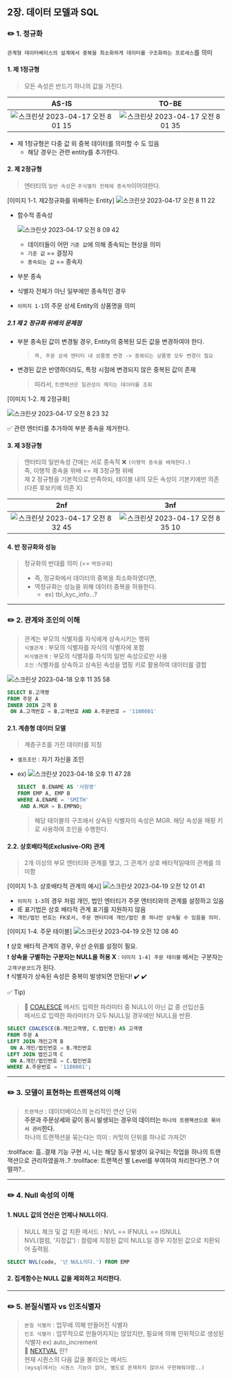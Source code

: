 ## 2장. 데이터 모델과 SQL
### :pencil2: 1. 정규화

`관계형 데이터베이스의 설계에서 중복을 최소화하게 데이터를 구조화하는 프로세스`를 의미

#### 1. 제 1정규형 
> 모든 속성은 반드기 하나의 값을 가진다.

|AS-IS|TO-BE|
|:---:|:---:|
|![스크린샷 2023-04-17 오전 8 01 15](https://user-images.githubusercontent.com/130142107/232347871-a45da15b-a448-4fc8-a654-a9e2f974b7dd.png)|![스크린샷 2023-04-17 오전 8 01 35](https://user-images.githubusercontent.com/130142107/232347879-cbba2250-565f-4847-b050-6f6ae570a7c3.png)|

* 제 1정규형은 다중 값 외 중복 데이터를 의미할 수 도 있음 
  * 해당 경우는 관련 entity를 추가한다.


#### 2. 제 2정규형 
> 엔터티의 `일반 속성`은 `주식별자 전체에 종속적`이어야한다. <br/>

[이미지 1-1. 제2정규화를 위배하는 Entity]
![스크린샷 2023-04-17 오전 8 11 22](https://user-images.githubusercontent.com/130142107/232348536-93d93c95-3f4b-476f-aa3b-81e8f6df6a07.png) <br/>

* 함수적 종속성 

  ![스크린샷 2023-04-17 오전 8 09 42](https://user-images.githubusercontent.com/130142107/232348253-c79cd34f-037f-4fcb-8b1b-2670847d8415.png)
  
  * 데이터들이 어떤 `기준 값`에 의해 종속되는 현상을 의미 
  * `기준 값` == 결정자
  * `종속되는 값` == 종속자

 * 부분 종속 
  
  * 식별자 전체가 아닌 일부에만 종속적인 경우  
  * `이미지 1-1`의 주문 상세 Entity의 상품명을 의미 
  
##### 2.1 제 2 정규화 위배의 문제점 

* 부분 종속된 값이 변경될 경우, Entity의 중복된 모든 값을 변경하여야 한다. 
  > `즉, 주문 상세 엔터티 내 상품명 변경 -> 중복되는 상품명 모두 변경이 필요`

* 변경된 값은 반영하더라도, 특정 시점에 변경되지 않은 중복된 값이 존재
  
  > 따라서, `트랜잭션은 일관성이 깨지는 데이터를 조회`

[이미지 1-2. 제 2정규화]

![스크린샷 2023-04-17 오전 8 23 32](https://user-images.githubusercontent.com/130142107/232349076-a428c102-e657-454b-8dd6-614e3f671c8f.png)

  :white_check_mark: 관련 엔터티를 추가하여 부분 종속을 제거한다.

#### 3. 제 3정규형 
> 엔터티의 일반속성 간에는 서로 종속적 :x: `(이행적 종속을 배제한다.)` <br/>
> 즉, 이행적 종속을 위배 == 제 3정규형 위배 <br/>
> 제 2 정규형을 기본적으로 만족하되, 테이블 내의 모든 속성이 기본키에만 의존 (다른 후보키에 의존 X)


|2nf|3nf|
|:---:|:---:|
|![스크린샷 2023-04-17 오전 8 32 45](https://user-images.githubusercontent.com/130142107/232349547-c06c4128-117e-44d0-a7a4-a883ed26a2eb.png)|![스크린샷 2023-04-17 오전 8 35 10](https://user-images.githubusercontent.com/130142107/232349572-fad21689-1e1d-47d8-a384-446294e6e425.png)|

#### 4. 반 정규화와 성능 
> 정규화의 반대를 의미 (== `역정규화`) <br/>
> * 즉, 정규화에서 데이터의 중복을 최소화하였다면,
> * 역정규화는 성능을 위해 데이터 중복을 허용한다. 
>   * ex) tbl_kyc_info...?  
---

### :pencil2: 2. 관계와 조인의 이해 
> 관계는 부모의 식별자를 자식에게 상속시키는 행위 <br/>
> `식별관계` : 부모의 식별자를 자식의 식별자에 포함  <br/>
> `비식별관계` : 부모의 식별자를 자식의 일반 속성으로만 사용 <br/>
> `조인` :식별자를 상속하고 상속된 속성을 맵핑 키로 활용하여 데이터를 결합

 ![스크린샷 2023-04-18 오후 11 35 58](https://user-images.githubusercontent.com/130142107/232811317-5dede1ff-a8ce-4a76-9b8e-82a66b89060c.png)

 ```SQL 
 SELECT B.고객명 
 FROM 주문 A 
 INNER JOIN 고객 B
  ON A.고객번호 = B.고객번호 AND A.주문번호 = '1100001'
 
 ```
 
  #### 2.1. 계층형 데이터 모델 
  > 계층구조를 가진 데이터를 지칭
  
  * `셀프조인` : 자기 자신을 조인 
   
   * ex) 
    ![스크린샷 2023-04-18 오후 11 47 28](https://user-images.githubusercontent.com/130142107/232814930-3732df71-73be-4fb9-ad35-95cdc7729b5e.png)
    
     ```SQL
     SELECT  B.ENAME AS '사원명'
     FROM EMP A, EMP B
     WHERE A.ENAME = 'SMITH'
      AND A.MGR = B.EMPNO;
     ```
    
     > 해당 테이블의 구조에서 상속된 식별자의 속성은 MGR. 해당 속성을 매핑 키로 사용하여 조인을 수행한다. 
   
  #### 2.2. 상호배타적(Exclusive-OR) 관계 
  > 2개 이상의 부모 엔터티와 관계를 맺고, 그 관계가 상호 배타적일때의 관계를 의미함
  
   [이미지 1-3. 상호배타적 관계의 예시]
   ![스크린샷 2023-04-19 오전 12 01 41](https://user-images.githubusercontent.com/130142107/232818940-bc231d14-333d-421c-b98c-cd3794946d72.png)

  * `이미지 1-3`의 경우 처럼 개인, 법인 엔터티가 주문 엔터티와의 관계를 설정하고 있음
  * IE 표기법은 상호 배타적 관계 표기를 지원하지 않음 
  * `개인/법인 번호는 FK로서, 주문 엔터티에 개인/법인 중 하나만 상속될 수 있음을 의미.`
  
  [이미지 1-4. 주문 테이블]
  ![스크린샷 2023-04-19 오전 12 08 40](https://user-images.githubusercontent.com/130142107/232820976-84e58139-0bf7-401d-a453-b7a80e819a1e.png)

  :exclamation: 상호 배타적 관계의 경우, 우선 순위를 설정이 필요. <br/> 
  :exclamation: **상속을 구별하는 구분자는 NULL을 허용 X** : `이미지 1-4] 주문 테이블` 에서는 구분자는 `고객구분코드`가 된다. <br/> 
  :exclamation: 식별자가 상속된 속성은 중복이 발생되면 안된다! :heavy_check_mark: :heavy_check_mark:    
  
 :white_check_mark: Tip)
 > :link: [COALESCE](https://wakestand.tistory.com/485) 메서드 
 > 입력한 파라미터 중 NULL이 아닌 값 중 선입선출 <br/> 
 > 메서드로 입력한 파라미터가 모두 NULL일 경우에만 NULL을 반환.
  
 ```SQL 
 SELECT COALESCE(B.개인고객명, C.법인명) AS 고객명
 FROM 주문 A
 LEFT JOIN 개인고객 B
  ON A.개인/법인번호 = B.개인번호 
 LEFT JOIN 법인고객 C
  ON A.개인/법인번호 = C.법인번호
 WHERE A.주문번호 = '1100001';
 ```
 
---
### :pencil2: 3. 모델이 표현하는 트랜잭션의 이해
> `트랜잭션` : 데이터베이스의 논리적인 연산 단위 <br/>
> **주문과 주문상세와 같이 동시 발생되는 경우의 데이터는 `하나의 트랜잭션으로 묶어서 관리`한다.** <br/>
> 하나의 트랜잭션을 묶는다는 의미 : 커밋의 단위를 하나로 가져갓!

:trollface: 흠..결재 기능 구현 시, 나는 해당 동시 발생이 요구되는 작업을 하나의 트랜잭션으로 관리하였을까..? :trollface: 트랜잭션 별 Level를 부여하여 처리한다면..? 어떨까?..

---
### :pencil2: 4. Null 속성의 이해

#### 1. NULL 값의 연산은 언제나 NULL이다.
> NULL 체크 및 값 치환 메서드 : NVL == IFNULL == ISNULL <br/>
> NVL(컬럼, '지정값') : 컬럼에 지정된 값이 NULL일 경우 지정된 값으로 치환되어 출력됨.

```SQL
SELECT NVL(code, '넌 NULL이다.') FROM EMP
```
#### 2. 집계함수는 NULL 값을 제외하고 처리한다.  

---
### :pencil2: 5. 본질식별자 vs 인조식별자 
> `본질 식별자` : 업무에 의해 만들어진 식별자  <br/>
> `인조 식별자` : 업무적으로 만들어지지는 않았지만, 필요에 의해 인위적으로 생성된 식별자 
ex) auto_increment  <br/>
> :link: [NEXTVAL](https://change-words.tistory.com/entry/%EC%98%A4%EB%9D%BC%ED%81%B4ORACLE-%EC%8B%9C%ED%80%80%EC%8A%A4SEQUENCE-NEXTVAL-CURRVAL-%EC%B4%88%EA%B8%B0%ED%99%94) 란? <br/>
> 현재 시퀀스의 다음 값을 불러오는 메서드 <br/>
> `(mysql에서는 시퀀스 기능이 없어, 별도로 존재하지 않아서 구현해줘야함..)` 

 




